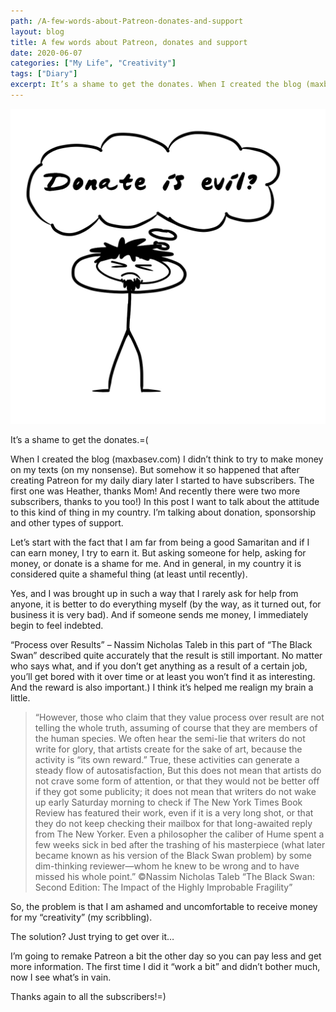 ```yaml
---
path: /A-few-words-about-Patreon-donates-and-support
layout: blog
title: A few words about Patreon, donates and support
date: 2020-06-07
categories: ["My Life", "Creativity"]
tags: ["Diary"]
excerpt: It’s a shame to get the donates. When I created the blog (maxbasev.com) I didn’t think to try to make money on my texts (on my nonsense). But somehow it so happened that after creating Patreon for my daily diary later I started to have subscribers. The first one was Heather, thanks Mom! And recently there were two more subscribers, thanks to you too!) In this post I want to talk about the attitude to this kind of thing in my country. I’m talking about donation, sponsorship and other types of support.
---
```


![A few words about Patreon, donates and support](../../images/uploads/012-Donate-is-evil.jpg "A few words about Patreon, donates and support")

It’s a shame to get the donates.=(

When I created the blog (maxbasev.com) I didn’t think to try to make money on my texts (on my nonsense). But somehow it so happened that after creating Patreon for my daily diary later I started to have subscribers. The first one was Heather, thanks Mom! And recently there were two more subscribers, thanks to you too!) In this post I want to talk about the attitude to this kind of thing in my country. I’m talking about donation, sponsorship and other types of support.

Let’s start with the fact that I am far from being a good Samaritan and if I can earn money, I try to earn it. But asking someone for help, asking for money, or donate is a shame for me. And in general, in my country it is considered quite a shameful thing (at least until recently).

Yes, and I was brought up in such a way that I rarely ask for help from anyone, it is better to do everything myself (by the way, as it turned out, for business it is very bad). And if someone sends me money, I immediately begin to feel indebted.

“Process over Results” – Nassim Nicholas Taleb in this part of “The Black Swan” described quite accurately that the result is still important. No matter who says what, and if you don’t get anything as a result of a certain job, you’ll get bored with it over time or at least you won’t find it as interesting. And the reward is also important.) I think it’s helped me realign my brain a little.

> “However, those who claim that they value process over result are not telling the whole truth, assuming of course that they are members of the human species. We often hear the semi-lie that writers do not write for glory, that artists create for the sake of art, because the activity is “its own reward.” True, these activities can generate a steady flow of autosatisfaction, But this does not mean that artists do not crave some form of attention, or that they would not be better off if they got some publicity; it does not mean that writers do not wake up early Saturday morning to check if The New York Times Book Review has featured their work, even if it is a very long shot, or that they do not keep checking their mailbox for that long-awaited reply from The New Yorker. Even a philosopher the caliber of Hume spent a few weeks sick in bed after the trashing of his masterpiece (what later became known as his version of the Black Swan problem) by some dim-thinking reviewer—whom he knew to be wrong and to have missed his whole point.”
> ©Nassim Nicholas Taleb “The Black Swan: Second Edition: The Impact of the Highly Improbable Fragility”

So, the problem is that I am ashamed and uncomfortable to receive money for my “creativity” (my scribbling).

The solution? Just trying to get over it…

I’m going to remake Patreon a bit the other day so you can pay less and get more information. The first time I did it “work a bit” and didn’t bother much, now I see what’s in vain.

Thanks again to all the subscribers!=)
